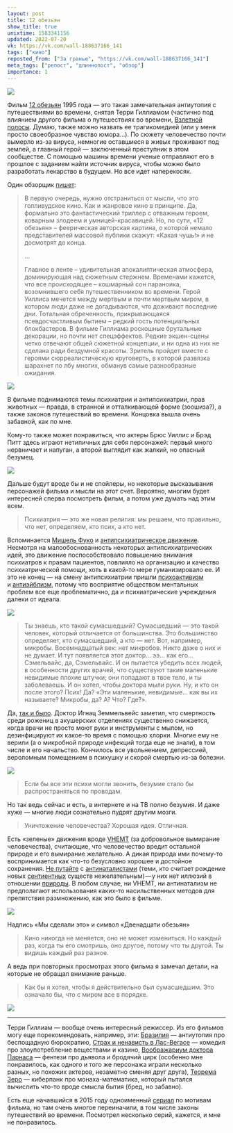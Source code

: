 ```yaml
---
layout: post
title: 12 обезьян
show_title: true
unixtime: 1583341156
updated: 2022-07-20
vk: https://vk.com/wall-188637166_141
tags: ["кино"]
reposted_from: ["За гранью", "https://vk.com/wall-188637166_141"]
meta_tags: ["репост", "длиннопост", "обзор"]
importance: 1
---
```

![](https://sun9-19.userapi.com/impg/c858416/v858416365/191750/FXphPqy6Zbo.jpg?size=807x454&quality=96&sign=8784a0cd3bc67a63945515504cd8e038&type=album)

Фильм [12 обезьян](https://www.kinopoisk.ru/film/502/) 1995 года — это такая замечательная антиутопия с путешествиями во времени, снятая Терри Гиллиамом (частично под влиянием другого фильма о путешествиях во времени, [Взлетной полосы](https://www.kinopoisk.ru/film/160900/). Думаю, также можно назвать ее трагикомедией (или у меня просто своеобразное чувство юмора…). По сюжету человечество почти вымерло из-за вируса, немногие оставшиеся в живых проживают под землей, а главный герой — заключенный преступник в этом сообществе. С помощью машины времени ученые отправляют его в прошлое с заданием найти источник вируса, чтобы можно было разработать лекарство в будущем. Но все идет наперекосяк.

Один обзорщик [пишет](https://darkermagazine.ru/page/pochti-mertvye):

> В первую очередь, нужно отстраниться от мысли, что это голливудское кино. Как и жанровое кино в принципе. Да, формально это фантастический триллер с отважным героем, коварным злодеем и умницей-красавицей. Но, по сути, «12 обезьян» – феерическая авторская картина, о которой немало представителей массовой публики скажут: «Какая чушь!» и не досмотрят до конца.
> 
> ...
> 
> Главное в ленте – удивительная апокалиптическая атмосфера, доминирующая над сюжетным стержнем. Временами кажется, что все происходящее – кошмарный сон параноика, возомнившего себя путешественником во времени. Герой Уиллиса мечется между мертвым и почти мертвым миром, в котором люди даже не догадываются, что доживают последние дни. Тотальная обреченность, прикрывающаяся псевдосчастливым бытием – редкий гость потенциальных блокбастеров. В фильме Гиллиама роскошные брутальные декорации, но почти нет спецэффектов. Редкие экшен-сцены четко отвечают общей сюжетной концепции, и ни одна из них не сделана ради бездумной красоты. Зритель пройдет вместе с героями сюрреалистическую круговерть, в которой развязка шарахнет по лбу многих, обманув самые разнообразные ожидания.

![](https://sun9-62.userapi.com/impg/c858416/v858416365/19176c/UhwHsZZiUNA.jpg?size=807x454&quality=96&sign=8ed07dba500d2c2d188210555896b4e0&type=album)

В фильме поднимаются темы психиатрии и антипсихиатрии, прав животных — правда, в странной и отталкивающей форме (зоошиза?), а также законов путешествий во времени. Концовка вышла очень забавной, как по мне.

Кому-то также может понравиться, что актеры Брюс Уиллис и Брэд Питт здесь играют нетипичных для себя персонажей: первый много нервничает и напуган, а второй выглядит как жалкий, но опасный безумец.

![](https://sun9-14.userapi.com/impg/c858416/v858416365/191759/i9wtX6QqZ7I.jpg?size=807x454&quality=96&sign=0291879227dd3e1a78a07529224b1e59&type=album)

Дальше будут вроде бы и не спойлеры, но некоторые высказывания персонажей фильма и мысли на этот счет. Вероятно, многим будет интересней сперва посмотреть фильм, а потом уже думать над этим всем.

> Психиатрия — это же новая религия: мы решаем, что правильно, что нет, определяем, кто псих, а кто нет.

Вспоминается [Мишель Фуко](https://ru.wikipedia.org/wiki/Фуко,_Мишель) и [антипсихиатрическое движение](https://ru.wikipedia.org/wiki/Антипсихиатрия). Несмотря на малообоснованность некоторых антипсихиатрических идей, это движение поспособствовало повышению внимания психиатров к правам пациентов, повлияло на организацию и качество психиатрической помощи, хоть в какой-то мере гуманизировало ее. И это не конец — на смену антипсихиатрии пришли [психоактивизм](https://www.wonderzine.com/wonderzine/life/life/235413-psychoactivism) и [антиэйблизм](http://www.ellegirl.ru/articles/eyblizm-kak-novyie-emodzi-apple-smogli-obratit-vnimanie-na-problemu-lyudey-s-invalidnostyu/), потому что восприятие обществом ментальных проблем все еще проблематично, да и психиатрические учреждения далеки от идеала.

![](https://sun9-47.userapi.com/impg/FjsQve0-rLUmKX1EBO6vXtWSNvvG13qIjf3GJg/c6M5quEyCSQ.jpg?size=807x443&quality=96&sign=e0715dadb21bd2070fd565c9aa7d86a0&type=album)

> Ты знаешь, кто такой сумасшедший? Сумасшедший — это такой человек, который отличается от большинства. Это большинство определяет, кто сумасшедший, а кто — нет. Вот, например, микробы. Восемнадцатый век: нет микробов. Никто даже о них и не думает. И тут появляется этот доктор… ээ… как его… Сэмельвайс, да, Сэмельвайс. И он пытается убедить всех людей, в особенности других врачей, что существуют такие маленькие невидимые плохие штучки; они попадают в твое тело, и ты заболеваешь. И он хотел, чтобы доктора мыли руки. Ну, и кто он после этого? Псих! Да? «Эти маленькие, невидимые... как вы их называете? Микробы, да? А? Что? Где?».

Да, [так и было](https://www.kommersant.ru/doc/4074803). Доктор Игнац Земмельвейс заметил, что смертность среди рожениц в акушерских отделениях существенно снижается, когда врачи не просто моют руки и инструменты с мылом, но дезинфицируют их какое-то время с помощью хлорки. Многие ему не верили (а о микробной природе инфекций тогда еще не знали), в том числе и его начальство. Кончилось все увольнением, депрессией, вероломным помещением в психушку и скорой смертью из-за болезни.

![](https://sun9-34.userapi.com/impg/Gr90MyVZ830P6Jqy2vb6QghvCzQnYy8NjhU6Sw/9ahTUBA_G_w.jpg?size=807x453&quality=96&sign=060fe4143d03a95706f4cdfdaedb9801&type=album)

> Если бы все эти психи могли звонить, безумие стало бы распространяться по проводам.

Но так ведь сейчас и есть, в интернете и на ТВ полно безумия. И даже хуже — многие люди сознательно пудрят другим мозги.

> Уничтожение человечества? Хорошая идея. Отличная.

Есть «зеленые» движения вроде [VHEMT](https://ru.wikipedia.org/wiki/%D0%94%D0%B2%D0%B8%D0%B6%D0%B5%D0%BD%D0%B8%D0%B5_%D0%B7%D0%B0_%D0%B4%D0%BE%D0%B1%D1%80%D0%BE%D0%B2%D0%BE%D0%BB%D1%8C%D0%BD%D0%BE%D0%B5_%D0%B2%D1%8B%D0%BC%D0%B8%D1%80%D0%B0%D0%BD%D0%B8%D0%B5_%D1%87%D0%B5%D0%BB%D0%BE%D0%B2%D0%B5%D1%87%D0%B5%D1%81%D1%82%D0%B2%D0%B0) (за добровольное вымирание человечества), считающие, что человечество вредит остальной природе и его вымирание желательно. А дикая природа ими почему-то воспринимается как что-то безусловно хорошее и достойное сохранения. [Не путайте](https://vk.com/wall-166188545_188) с [антинаталистами](https://vk.com/wall-199052526_158) (теми, кто считает рождение новых [сентиентных](https://vk.com/wall-178968945_466) существ нежелательным) — у них нет иллюзий в отношении [природы](https://vk.com/wall-199052526_172). В любом случае, ни VHEMT, ни антинатализм не предполагают использования каких-то насильственных методов для препятствия размножению, как это было в фильме.

![](https://sun9-14.userapi.com/impg/XgPoVZ9JtKYzC2vfUDJsWC0eOcnyxoAUqnxaIg/hS2ffMUUKfs.jpg?size=807x454&quality=96&sign=0f0a46ae008210fcfada635f99fe98d2&type=album)

Надпись «Мы сделали это» и символ «Двенадцати обезьян»

> Кино никогда не меняется, оно не может измениться. Но каждый раз, когда ты его смотришь, оно другое, потому что ты другой. Ты видишь каждый раз разное.

А ведь при повторных просмотрах этого фильма я замечал детали, на которые не обращал внимание раньше.

> Как бы я хотел, чтобы я действительно был сумасшедшим. Это означало бы, что с миром все в порядке.

![](https://sun9-49.userapi.com/impg/ehb4a5PlhBluLrNdoRkQhCAYpnBOZlqMR5SI2g/IzOAi04ISik.jpg?size=807x454&quality=96&sign=0679a508657dbab7b4442209838107d7&type=album)

***

Терри Гиллиам — вообще очень интересный режиссер. Из его фильмов могу еще порекомендовать, например, эти: [Бразилия](https://www.kinopoisk.ru/film/483/) — антиутопия про беспощадную бюрократию, [Страх и ненависть в Лас-Вегасе](https://www.kinopoisk.ru/film/4385/) — комедия про злоупотребление веществами и казино, [Воображариум доктора Парнаса](https://www.kinopoisk.ru/film/395058/) — фентези про дьявола и бродячий цирк (особенно мне понравилось, как одного и того же персонажа играли несколько разных, но похожих актеров, незаметно сменяя друг друга), [Теорема Зеро](https://www.kinopoisk.ru/film/696977/) — киберпанк про монаха-математика, который пытался вычислить что-то вроде смысла бытия (бред, но забавно).

Есть еще начавшийся в 2015 году одноименный [сериал](https://www.kinopoisk.ru/film/795260/) по мотивам фильма, но там очень многое переиначили, в том числе законы путешествий во времени. Посмотрел несколько серий, кажется, и мне не понравилось.